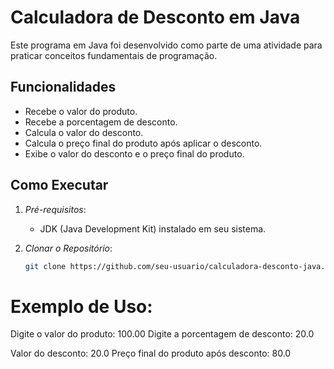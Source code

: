 # Calculadora de Desconto em Java

Este programa em Java foi desenvolvido como parte de uma atividade para praticar conceitos fundamentais de programação.

## Funcionalidades

- Recebe o valor do produto.
- Recebe a porcentagem de desconto.
- Calcula o valor do desconto.
- Calcula o preço final do produto após aplicar o desconto.
- Exibe o valor do desconto e o preço final do produto.

## Como Executar

1. *Pré-requisitos*:
   - JDK (Java Development Kit) instalado em seu sistema.

2. *Clonar o Repositório*:
   ```bash
   git clone https://github.com/seu-usuario/calculadora-desconto-java.git

# Exemplo de Uso:

Digite o valor do produto: 100.00
Digite a porcentagem de desconto: 20.0

Valor do desconto: 20.0
Preço final do produto após desconto: 80.0